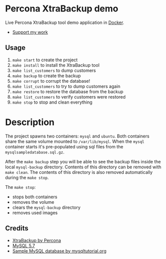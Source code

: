 Percona XtraBackup demo
=======================

Live Percona XtraBackup tool demo application in
[Docker](https://docs.docker.com/engine/install/ubuntu/).

* [Support my work](https://medium.com/@dotcom.software/membership)

## Usage

1. `make start` to create the project
2. `make install` to install the XtraBackup tool
3. `make list_customers` to dump customers
4. `make backup` to create the backup
5. `make corrupt` to corrupt the database!
6. `make list_customers` to try to dump customers again
7. `make restore` to restore the database from the backup
8. `make list_customers` to verify customers were restored
9. `make stop` to stop and clean everything

# Description

The project spawns two containers: `mysql` and `ubuntu`. Both containers share the same volume
mounted to `/var/lib/mysql`. When the `mysql` container starts it's pre-populated using sql files
from the `mysqlsampledatabase.sql.gz`.

After the `make backup` step you will be able to see the backup files inside the local `mysql-backup`
directory. Contents of this directory can be removed with `make clean`. The contents of this directory
is also removed automatically during the `make stop`.

The `make stop`:
  * stops both containers
  * removes the volume
  * clears the `mysql-backup` directory
  * removes used images

## Credits

* [XtraBackup by Percona](https://www.percona.com/software/mysql-database/percona-xtrabackup)
* [MySQL 5.7](https://hub.docker.com/_/mysql)
* [Sample MySQL database by mysqltutorial.org](https://www.mysqltutorial.org/mysql-sample-database.aspx)

